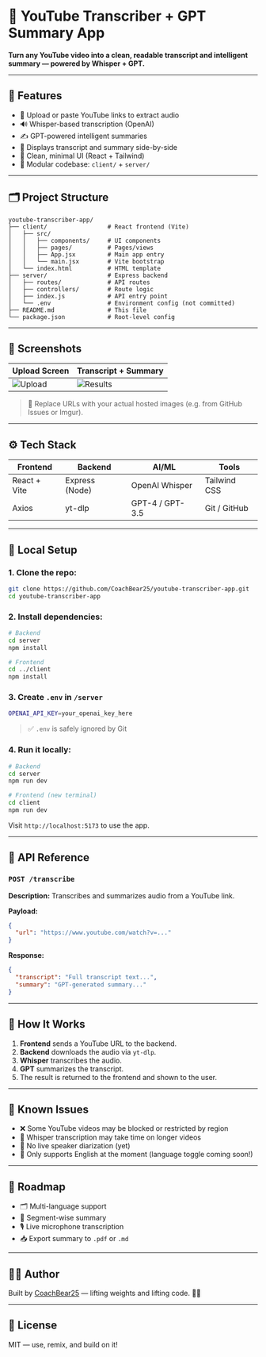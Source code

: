 # 📼 YouTube Transcriber + GPT Summary App

**Turn any YouTube video into a clean, readable transcript and intelligent summary — powered by Whisper + GPT.**

---

## 🚀 Features

- 🎤 Upload or paste YouTube links to extract audio  
- 🔊 Whisper-based transcription (OpenAI)  
- ✍️ GPT-powered intelligent summaries  
- 🧾 Displays transcript and summary side-by-side  
- 🌈 Clean, minimal UI (React + Tailwind)  
- 🧱 Modular codebase: `client/` + `server/`  

---

## 🗂 Project Structure

```
youtube-transcriber-app/
├── client/                 # React frontend (Vite)
│   ├── src/
│   │   ├── components/     # UI components
│   │   ├── pages/          # Pages/views
│   │   ├── App.jsx         # Main app entry
│   │   └── main.jsx        # Vite bootstrap
│   └── index.html          # HTML template
├── server/                 # Express backend
│   ├── routes/             # API routes
│   ├── controllers/        # Route logic
│   ├── index.js            # API entry point
│   └── .env                # Environment config (not committed)
├── README.md               # This file
└── package.json            # Root-level config
```

---

## 📸 Screenshots

| Upload Screen | Transcript + Summary |
|---------------|----------------------|
| ![Upload](https://your-upload-screenshot-url.png) | ![Results](https://your-results-screenshot-url.png) |

> 🔁 Replace URLs with your actual hosted images (e.g. from GitHub Issues or Imgur).

---

## ⚙️ Tech Stack

| Frontend     | Backend        | AI/ML         | Tools               |
|--------------|----------------|----------------|---------------------|
| React + Vite | Express (Node) | OpenAI Whisper | Tailwind CSS        |
| Axios        | yt-dlp         | GPT-4 / GPT-3.5 | Git / GitHub        |

---

## 🧪 Local Setup

### 1. Clone the repo:

```bash
git clone https://github.com/CoachBear25/youtube-transcriber-app.git
cd youtube-transcriber-app
```

### 2. Install dependencies:

```bash
# Backend
cd server
npm install

# Frontend
cd ../client
npm install
```

### 3. Create `.env` in `/server`

```bash
OPENAI_API_KEY=your_openai_key_here
```

> ✅ `.env` is safely ignored by Git

### 4. Run it locally:

```bash
# Backend
cd server
npm run dev

# Frontend (new terminal)
cd client
npm run dev
```

Visit `http://localhost:5173` to use the app.

---

## 📡 API Reference

### `POST /transcribe`

**Description:** Transcribes and summarizes audio from a YouTube link.

**Payload:**
```json
{
  "url": "https://www.youtube.com/watch?v=..."
}
```

**Response:**
```json
{
  "transcript": "Full transcript text...",
  "summary": "GPT-generated summary..."
}
```

---

## 🧠 How It Works

1. **Frontend** sends a YouTube URL to the backend.
2. **Backend** downloads the audio via `yt-dlp`.
3. **Whisper** transcribes the audio.
4. **GPT** summarizes the transcript.
5. The result is returned to the frontend and shown to the user.

---

## 🐞 Known Issues

- ❌ Some YouTube videos may be blocked or restricted by region  
- 🐢 Whisper transcription may take time on longer videos  
- 💬 No live speaker diarization (yet)  
- 🧪 Only supports English at the moment (language toggle coming soon!)

---

## 📌 Roadmap

- 🗂 Multi-language support  
- 🧠 Segment-wise summary  
- 🎙 Live microphone transcription  
- 📥 Export summary to `.pdf` or `.md`

---

## 👨‍💻 Author

Built by [CoachBear25](https://github.com/CoachBear25) — lifting weights and lifting code. 🐻💪

---

## 📄 License

MIT — use, remix, and build on it!
